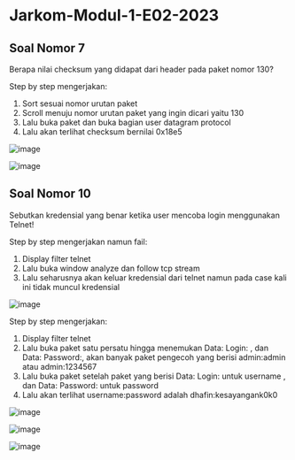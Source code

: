 # Jarkom-Modul-1-E02-2023
## Soal Nomor 7
Berapa nilai checksum yang didapat dari header pada paket nomor 130?

Step by step mengerjakan:
1. Sort sesuai nomor urutan paket
2. Scroll menuju nomor urutan paket yang ingin dicari yaitu 130
3. Lalu buka paket dan buka bagian user datagram protocol
4. Lalu akan terlihat checksum bernilai 0x18e5

![image](https://github.com/sultanmp/Jarkom-Modul-1-E02-2023/assets/81198376/f6523299-c5ee-434c-a778-5a40c5730de2)

![image](https://github.com/sultanmp/Jarkom-Modul-1-E02-2023/assets/81198376/3a294daf-5236-4138-9922-c4c284a31882)
## Soal Nomor 10
Sebutkan kredensial yang benar ketika user mencoba login menggunakan Telnet!

Step by step mengerjakan namun fail:
1. Display filter telnet
2. Lalu buka window analyze dan follow tcp stream
3. Lalu seharusnya akan keluar kredensial dari telnet namun pada case kali ini tidak muncul kredensial

![image](https://github.com/sultanmp/Jarkom-Modul-1-E02-2023/assets/81198376/3f408578-d1e8-4ede-97da-80f617851bbf)


Step by step mengerjakan:
1. Display filter telnet
2. Lalu buka paket satu persatu hingga menemukan Data: Login: , dan Data: Password:, akan banyak paket pengecoh yang berisi admin:admin atau admin:1234567
3. Lalu buka paket setelah paket yang berisi Data: Login: untuk username , dan Data: Password: untuk password
4. Lalu akan terlihat username:password adalah dhafin:kesayangank0k0

![image](https://github.com/sultanmp/Jarkom-Modul-1-E02-2023/assets/81198376/1dfe273f-0b61-497a-9bfd-f3a50f43b975)

![image](https://github.com/sultanmp/Jarkom-Modul-1-E02-2023/assets/81198376/9f80168d-e11d-4afc-98ce-286a4fa8b1b5)

![image](https://github.com/sultanmp/Jarkom-Modul-1-E02-2023/assets/81198376/129e4cdc-a2b5-41bb-9d38-146b7fd5e5e3)


